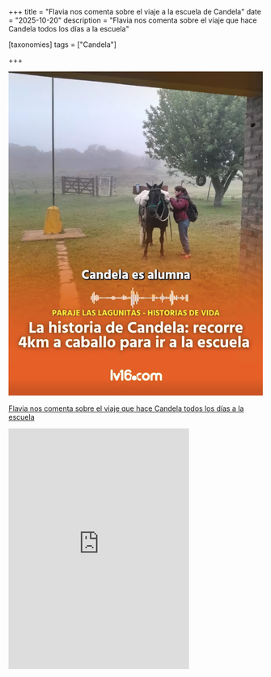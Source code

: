 +++
title = "Flavia nos comenta sobre el viaje a la escuela de Candela"
date = "2025-10-20"
description = "Flavia nos comenta sobre el viaje que hace Candela todos los días a la escuela"

[taxonomies]
tags = ["Candela"]

+++

![](/img/candela.png)

[Flavia nos comenta sobre el viaje que hace Candela todos los días a la escuela](https://www.facebook.com/share/r/1EqW8LYc4b/)

<iframe src="https://www.facebook.com/plugins/video.php?height=476&href=https%3A%2F%2Fwww.facebook.com%2Freel%2F1350451129924129%2F&show_text=false&width=357&t=0" width="357" height="476" style="border:none;overflow:hidden" scrolling="no" frameborder="0" allowfullscreen="true" allow="autoplay; clipboard-write; encrypted-media; picture-in-picture; web-share" allowFullScreen="true"></iframe>

